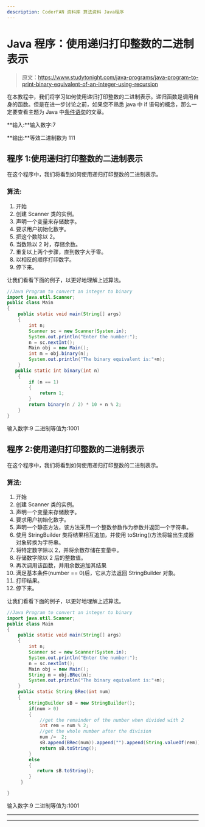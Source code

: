 ```yaml
---
description: CoderFAN 资料库 算法资料 Java程序
---
```


# Java 程序：使用递归打印整数的二进制表示

> 原文：<https://www.studytonight.com/java-programs/java-program-to-print-binary-equivalent-of-an-integer-using-recursion>

在本教程中，我们将学习如何使用递归打印整数的二进制表示。递归函数是调用自身的函数。但是在进一步讨论之前，如果您不熟悉 java 中 if 语句的概念，那么一定要查看主题为 Java 中[条件语句](https://www.studytonight.com/java/conditional-statement.php)的文章。

**输入:**输入数字:7

**输出:**等效二进制数为 111

## 程序 1:使用递归打印整数的二进制表示

在这个程序中，我们将看到如何使用递归打印整数的二进制表示。

### 算法:

1.  开始
2.  创建 Scanner 类的实例。
3.  声明一个变量来存储数字。
4.  要求用户初始化数字。
5.  把这个数除以 2。
6.  当数除以 2 时，存储余数。
7.  重复以上两个步骤，直到数字大于零。
8.  以相反的顺序打印数字。
9.  停下来。

让我们看看下面的例子，以更好地理解上述算法。

```java
//Java Program to convert an integer to binary
import java.util.Scanner;
public class Main
{
    public static void main(String[] args) 
    {
        int n;
        Scanner sc = new Scanner(System.in);
        System.out.println("Enter the number:");
        n = sc.nextInt();
        Main obj = new Main();
        int m = obj.binary(n);
        System.out.println("The binary equivalent is:"+m);
    }
   public static int binary(int n)
    {
        if (n == 1) 
        {
            return 1;
        }
        return binary(n / 2) * 10 + n % 2;
    }
}
```

输入数字:9
二进制等值为:1001

## 程序 2:使用递归打印整数的二进制表示

在这个程序中，我们将看到如何使用递归打印整数的二进制表示。

### 算法:

1.  开始
2.  创建 Scanner 类的实例。
3.  声明一个变量来存储数字。
4.  要求用户初始化数字。
5.  声明一个静态方法，该方法采用一个整数参数作为参数并返回一个字符串。
6.  使用 StringBuilder 类将结果相互追加，并使用 toString()方法将输出生成器对象转换为字符串。
7.  将特定数字除以 2，并将余数存储在变量中。
8.  存储数字除以 2 后的整数值。
9.  再次调用该函数，并用余数追加其结果
10.  满足基本条件(number == 0)后，它从方法返回 StringBuilder 对象。
11.  打印结果。
12.  停下来。

让我们看看下面的例子，以更好地理解上述算法。

```java
//Java Program to convert an integer to binary
import java.util.Scanner;
public class Main
{
    public static void main(String[] args) 
    {
        int n;
        Scanner sc = new Scanner(System.in);
        System.out.println("Enter the number:");
        n = sc.nextInt();
        Main obj = new Main();
        String m = obj.BRec(n);
        System.out.println("The binary equivalent is:"+m);
    }
    public static String BRec(int num)
    {
    	StringBuilder sB = new StringBuilder();  
        if(num > 0)
        {
            //get the remainder of the number when divided with 2
            int rem = num % 2;
            //get the whole number after the division
            num /=  2;
            sB.append(BRec(num)).append("").append(String.valueOf(rem));
            return sB.toString();
        }
        else 
        {
           return sB.toString();
        }
     }

}
```

输入数字:9
二进制等值为:1001

* * *

* * *